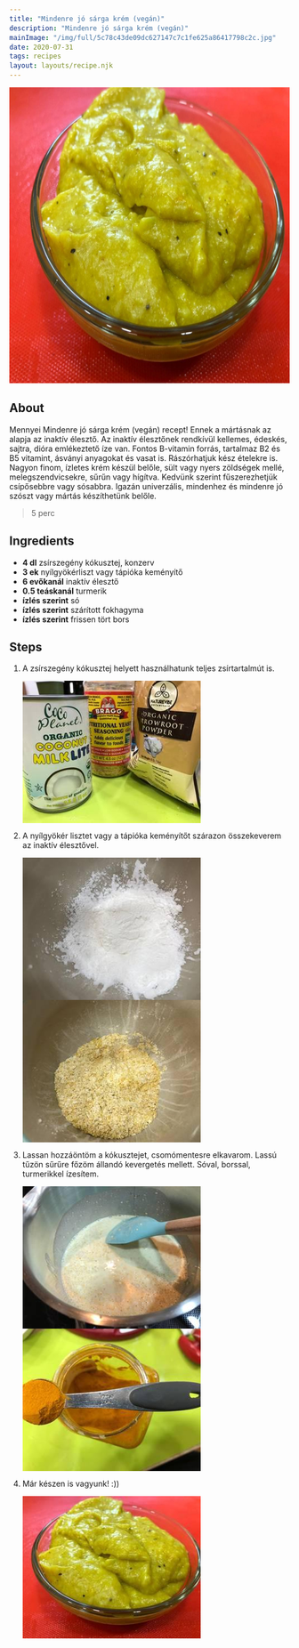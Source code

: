 ```yaml
---
title: "Mindenre jó sárga krém (vegán)"
description: "Mindenre jó sárga krém (vegán)"
mainImage: "/img/full/5c78c43de09dc627147c7c1fe625a86417798c2c.jpg"
date: 2020-07-31
tags: recipes
layout: layouts/recipe.njk
---
```

                            
<p align="center"><a href="https://cookpad.com/hu/receptek/13314088-mindenre-jo-sarga-krem-vegan" rel="Recipe source page"><img width="751" height="532" src="/img/full/5c78c43de09dc627147c7c1fe625a86417798c2c.jpg"/></a></p>

## About
Mennyei Mindenre jó sárga krém (vegán) recept! Ennek a mártásnak az alapja az inaktív élesztő. Az inaktív élesztőnek rendkívül kellemes, édeskés, sajtra, dióra emlékeztető íze van. Fontos B-vitamin forrás, tartalmaz B2 és B5 vitamint, ásványi anyagokat és vasat is. Rászórhatjuk kész ételekre is. Nagyon finom, ízletes krém készül belőle, sült vagy nyers zöldségek mellé, melegszendvicsekre, sűrűn vagy hígítva. Kedvünk szerint fűszerezhetjük csípősebbre vagy sósabbra. Igazán univerzális, mindenhez és mindenre jó szószt vagy mártás készíthetünk belőle.

> 5 perc 

## Ingredients
* **4 dl** zsírszegény kókusztej, konzerv
* **3 ek** nyílgyökérliszt vagy tápióka keményítő
* **6 evőkanál** inaktív élesztő
* **0.5 teáskanál** turmerik
* **ízlés szerint** só
* **ízlés szerint** szárított fokhagyma
* **ízlés szerint** frissen tört bors

## Steps

1. A zsírszegény kókusztej helyett használhatunk teljes zsírtartalmút is.
 
    <p><img width="320" height="256" align="left" src="/img/full/c85fdcc4e11c7e8aec71ce4c93e9aca917994c10.jpg"/></p><div style="clear: both"/>

2. A nyílgyökér lisztet vagy a tápióka keményítőt szárazon összekeverem az inaktív élesztővel.
 
    <p><img width="320" height="256" align="left" src="/img/full/b9a08ca65bfa3aa15fc7da51c714ea0c53338d7f.jpg"/></p><p><img width="320" height="256" align="left" src="/img/full/8585a60a3aeb7d98252a688d0b1981a6eb1e1903.jpg"/></p><div style="clear: both"/>

3. Lassan hozzáöntöm a kókusztejet, csomómentesre elkavarom. Lassú tűzön sűrűre főzöm állandó kevergetés mellett. Sóval, borssal, turmerikkel ízesítem.
 
    <p><img width="320" height="256" align="left" src="/img/full/969ebe3fca0a4e19ba2ada35099c99ab88829535.jpg"/></p><p><img width="320" height="256" align="left" src="/img/full/d2705a9166db1f3ce51710ba5abcc0e05940ab59.jpg"/></p><div style="clear: both"/>

4. Már készen is vagyunk! :))
 
    <p><img width="320" height="256" align="left" src="/img/full/9ff8fe884a21100376e11fb4e080d582fa87bfda.jpg"/></p><div style="clear: both"/>

